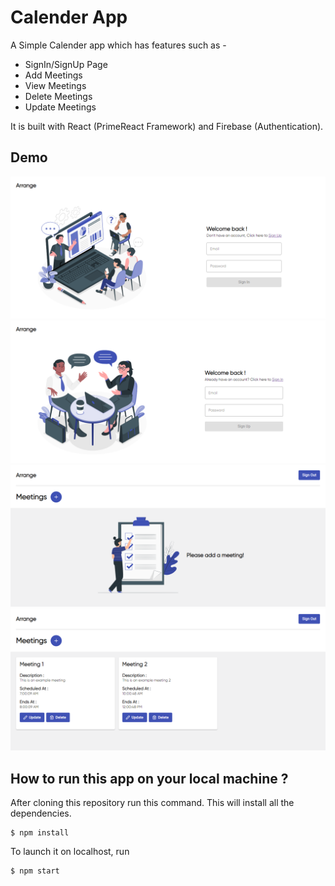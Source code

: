 # Calender App

A Simple Calender app which has features such as -

- SignIn/SignUp Page
- Add Meetings
- View Meetings
- Delete Meetings
- Update Meetings

It is built with React (PrimeReact Framework) and Firebase (Authentication).

## Demo

![Demo1](./Demo/Demo1.png)
![Demo2](./Demo/Demo2.png)
![Demo3](./Demo/Demo3.png)
![Demo4](./Demo/Demo4.png)

## How to run this app on your local machine ?

After cloning this repository run this command. This will install all the dependencies.

```
$ npm install
```

To launch it on localhost, run

```
$ npm start
```
